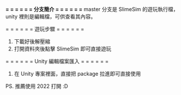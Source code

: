 <b>= = = = = = 分支簡介 = = = = = =</b>
master 分支是 SlimeSim 的遊玩執行檔，unity 裡則是編輯檔，可供查看其內容。

= = = = = = 遊玩步驟 = = = = = =
1. 下載好後解壓縮
2. 打開資料夾後點擊 SlimeSim 即可直接遊玩

= = = = = = Unity 編輯檔案匯入 = = = = = =
1. 在 Unity 專案裡面，直接把 package 拉進即可直接使用

PS. 推薦使用 2022 打開 :D 
